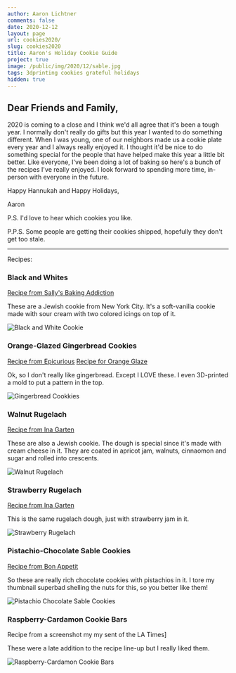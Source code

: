 ```yaml
---
author: Aaron Lichtner
comments: false
date: 2020-12-12 
layout: page
url: cookies2020/
slug: cookies2020
title: Aaron's Holiday Cookie Guide
project: true
image: /public/img/2020/12/sable.jpg
tags: 3dprinting cookies grateful holidays
hidden: true
---
```


## Dear Friends and Family,

2020 is coming to a close and I think we'd all agree that it's been a tough year. I normally don't really do gifts but this year I wanted to do something different. When I was young, one of our neighbors made us a cookie plate every year and I always really enjoyed it. I thought it'd be nice to do something special for the people that have helped make this year a little bit better. Like everyone, I've been doing a lot of baking so here's a bunch of the recipes I've really enjoyed. I look forward to spending more time, in-person with everyone in the future. 

Happy Hannukah 
and 
Happy Holidays,

Aaron

P.S. I'd love to hear which cookies you like. 

P.P.S. Some people are getting their cookies shipped, hopefully they don't get too stale. 

---

Recipes:

### Black and Whites

[Recipe from Sally's Baking Addiction](https://sallysbakingaddiction.com/black-and-white-cookies/#tasty-recipes-67524)

These are a Jewish cookie from New York City. It's a soft-vanilla cookie made with sour cream with two colored icings on top of it.

![Black and White Cookie](/public/img/2020/12/bw.jpg) 

### Orange-Glazed Gingerbread Cookies

[Recipe from Epicurious](https://www.epicurious.com/recipes/food/views/ginger-orange-stars-106025)
[Recipe for Orange Glaze](https://theviewfromgreatisland.com/soft-glazed-gingerbread-cookies-recipe/)

Ok, so I don't really like gingerbread. Except I LOVE these. I even 3D-printed a mold to put a pattern in the top. 

![Gingerbread Cookkies](/public/img/2020/12/ginger.jpg) 

### Walnut Rugelach

[Recipe from Ina Garten](https://www.foodnetwork.com/recipes/ina-garten/rugelach-recipe-1944318)

These are also a Jewish cookie. The dough is special since it's made with cream cheese in it. They are coated in apricot jam, walnuts, cinnaomon and sugar and rolled into crescents.

![Walnut Rugelach](/public/img/2020/12/rugelach.jpg) 

### Strawberry Rugelach

[Recipe from Ina Garten](https://www.foodnetwork.com/recipes/ina-garten/rugelach-recipe-1944318)

This is the same rugelach dough, just with strawberry jam in it.

![Strawberry Rugelach](/public/img/2020/12/rugelach2.jpg) 

### Pistachio-Chocolate Sable Cookies

[Recipe from Bon Appetit](https://www.bonappetit.com/recipe/chocolate-pistachio-sables)

So these are really rich chocolate cookies with pistachios in it. I tore my thumbnail superbad shelling the nuts for this, so you better like them!

![Pistachio Chocolate Sable Cookies](/public/img/2020/12/sable.jpg) 

### Raspberry-Cardamon Cookie Bars

Recipe from a screenshot my my sent of the LA Times]

These were a late addition to the recipe line-up but I really liked them. 

![Raspberry-Cardamon Cookie Bars](/public/img/2020/12/raspberry.jpg) 


